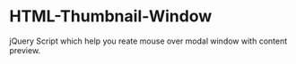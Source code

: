 # HTML-Thumbnail-Window
jQuery Script which help you reate mouse over modal window with content preview.
